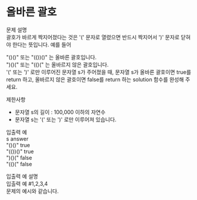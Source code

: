 # 올바른 괄호
문제 설명  
괄호가 바르게 짝지어졌다는 것은 '(' 문자로 열렸으면 반드시 짝지어서 ')' 문자로 닫혀야 한다는 뜻입니다. 예를 들어

"()()" 또는 "(())()" 는 올바른 괄호입니다.  
")()(" 또는 "(()(" 는 올바르지 않은 괄호입니다.  
'(' 또는 ')' 로만 이루어진 문자열 s가 주어졌을 때, 문자열 s가 올바른 괄호이면 true를 return 하고, 올바르지 않은 괄호이면 false를 return 하는 solution 함수를 완성해 주세요.  

제한사항
- 문자열 s의 길이 : 100,000 이하의 자연수
- 문자열 s는 '(' 또는 ')' 로만 이루어져 있습니다.

입출력 예  
s	answer  
"()()"	true  
"(())()"	true  
")()("	false  
"(()("	false  

입출력 예 설명  
입출력 예 #1,2,3,4  
문제의 예시와 같습니다.